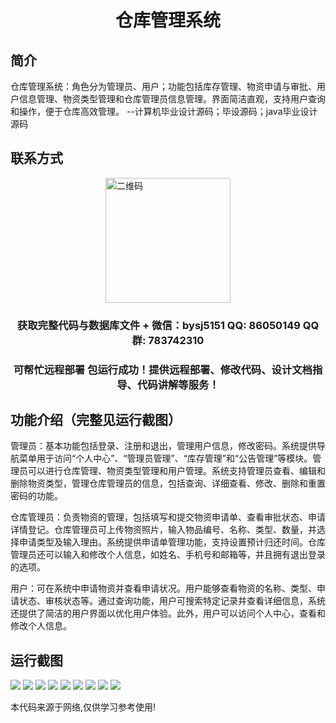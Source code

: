 <p><h1 align="center">仓库管理系统</h1></p>

## 简介
仓库管理系统：角色分为管理员、用户；功能包括库存管理、物资申请与审批、用户信息管理、物资类型管理和仓库管理员信息管理。界面简洁直观，支持用户查询和操作，便于仓库高效管理。    --计算机毕业设计源码；毕设源码；java毕业设计源码


## 联系方式
<img src="https://bs-1329754181.cos.ap-shanghai.myqcloud.com/wx.jpg" alt="二维码" style="display: block; margin: 0 auto;" width="200px">
<p><h3 align="center">获取完整代码与数据库文件 + 微信：bysj5151 QQ: 86050149 QQ群: 783742310</h3></p>
<p><h3 align="center">可帮忙远程部署 包运行成功！提供远程部署、修改代码、设计文档指导、代码讲解等服务！</h3></p>

## 功能介绍（完整见运行截图）
管理员：基本功能包括登录、注册和退出，管理用户信息，修改密码。系统提供导航菜单用于访问“个人中心”、“管理员管理”、“库存管理”和“公告管理”等模块。管理员可以进行仓库管理、物资类型管理和用户管理。系统支持管理员查看、编辑和删除物资类型，管理仓库管理员的信息，包括查询、详细查看、修改、删除和重置密码的功能。

仓库管理员：负责物资的管理，包括填写和提交物资申请单、查看审批状态、申请详情登记。仓库管理员可上传物资照片，输入物品编号、名称、类型、数量，并选择申请类型及输入理由。系统提供申请单管理功能，支持设置预计归还时间。仓库管理员还可以输入和修改个人信息，如姓名、手机号和邮箱等，并且拥有退出登录的选项。

用户：可在系统中申请物资并查看申请状况。用户能够查看物资的名称、类型、申请状态、审核状态等。通过查询功能，用户可搜索特定记录并查看详细信息，系统还提供了简洁的用户界面以优化用户体验。此外，用户可以访问个人中心，查看和修改个人信息。


## 运行截图
![](https://bs-1329754181.cos.ap-shanghai.myqcloud.com/spring/WarehouseManagementSystem1/img/001.jpg)
![](https://bs-1329754181.cos.ap-shanghai.myqcloud.com/spring/WarehouseManagementSystem1/img/002.jpg)
![](https://bs-1329754181.cos.ap-shanghai.myqcloud.com/spring/WarehouseManagementSystem1/img/003.jpg)
![](https://bs-1329754181.cos.ap-shanghai.myqcloud.com/spring/WarehouseManagementSystem1/img/004.jpg)
![](https://bs-1329754181.cos.ap-shanghai.myqcloud.com/spring/WarehouseManagementSystem1/img/005.jpg)
![](https://bs-1329754181.cos.ap-shanghai.myqcloud.com/spring/WarehouseManagementSystem1/img/006.jpg)
![](https://bs-1329754181.cos.ap-shanghai.myqcloud.com/spring/WarehouseManagementSystem1/img/007.jpg)
![](https://bs-1329754181.cos.ap-shanghai.myqcloud.com/spring/WarehouseManagementSystem1/img/008.jpg)
![](https://bs-1329754181.cos.ap-shanghai.myqcloud.com/spring/WarehouseManagementSystem1/img/009.jpg)

<p>本代码来源于网络,仅供学习参考使用!</p>
